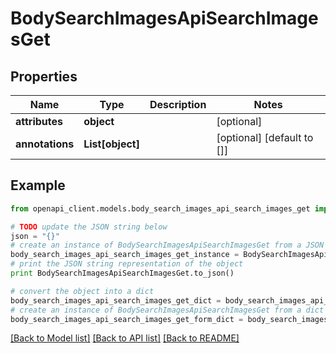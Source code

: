 # BodySearchImagesApiSearchImagesGet


## Properties
Name | Type | Description | Notes
------------ | ------------- | ------------- | -------------
**attributes** | **object** |  | [optional] 
**annotations** | **List[object]** |  | [optional] [default to []]

## Example

```python
from openapi_client.models.body_search_images_api_search_images_get import BodySearchImagesApiSearchImagesGet

# TODO update the JSON string below
json = "{}"
# create an instance of BodySearchImagesApiSearchImagesGet from a JSON string
body_search_images_api_search_images_get_instance = BodySearchImagesApiSearchImagesGet.from_json(json)
# print the JSON string representation of the object
print BodySearchImagesApiSearchImagesGet.to_json()

# convert the object into a dict
body_search_images_api_search_images_get_dict = body_search_images_api_search_images_get_instance.to_dict()
# create an instance of BodySearchImagesApiSearchImagesGet from a dict
body_search_images_api_search_images_get_form_dict = body_search_images_api_search_images_get.from_dict(body_search_images_api_search_images_get_dict)
```
[[Back to Model list]](../README.md#documentation-for-models) [[Back to API list]](../README.md#documentation-for-api-endpoints) [[Back to README]](../README.md)


